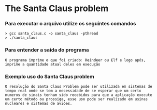 # The Santa Claus problem

### Para executar o arquivo utilize os seguintes comandos
	> gcc santa_claus.c -o santa_claus -pthread
	> ./santa_claus

### Para entender a saida do programa 
	O programa imprime o que foi criado: Reindeer ou Elf e logo após, imprime a quantidade atual deles em execução
	
### Exemplo uso do Santa Claus problem
	O resolução do Santa Claus Problem pode ser utilizada em sistemas de tempo real onde se tem a necessidade de se esperar que um certo numeros de sinais tenham sido recebidos para que a aplicação execute um certo método ou prossiga, esse uso pode ser realizado em usinas nucleares e sistemas de aviões.
